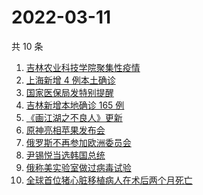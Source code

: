 # 2022-03-11

共 10 条

<!-- BEGIN -->
<!-- 最后更新时间 Fri Mar 11 2022 00:15:24 GMT+0800 (China Standard Time) -->

1. [吉林农业科技学院聚集性疫情](https://www.zhihu.com/search?q=吉林农业科技学院疫情)
1. [上海新增 4 例本土确诊](https://www.zhihu.com/search?q=上海疫情)
1. [国家医保局发特别提醒](https://www.zhihu.com/search?q=医保停用诈骗短信)
1. [吉林新增本地确诊 165 例](https://www.zhihu.com/search?q=吉林疫情)
1. [《画江湖之不良人》更新](https://www.zhihu.com/search?q=画江湖之不良人)
1. [原神亮相苹果发布会](https://www.zhihu.com/search?q=原神)
1. [俄罗斯不再参加欧洲委员会](https://www.zhihu.com/search?q=欧洲委员会)
1. [尹锡悦当选韩国总统](https://www.zhihu.com/search?q=韩国总统)
1. [俄称美实验室做过病毒试验](https://www.zhihu.com/search?q=蝙蝠新冠病毒样本试验)
1. [全球首位猪心脏移植病人在术后两个月死亡](https://www.zhihu.com/search?q=猪心脏移植)

<!-- END -->
